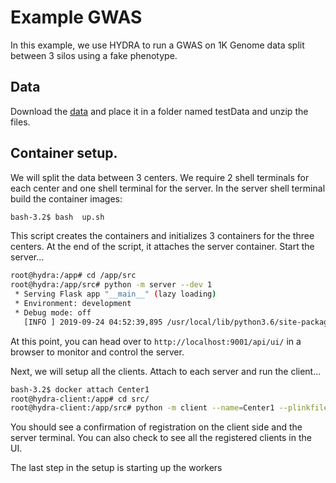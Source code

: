 # Example GWAS 

In this example, we use HYDRA to run a GWAS on 1K Genome data split between 3 silos using a fake phenotype. 

## Data

Download the [data](https://console.cloud.google.com/storage/browser/hydra-example-data) and place it in a folder named testData and unzip the files.

## Container setup. 

We will split the data between 3 centers. We require 2 shell terminals for each center and one shell terminal for the server. In the server shell terminal build the container images: 

```bash
bash-3.2$ bash  up.sh
```

This script creates the containers and initializes 3 containers for the three centers. At the end of the script, it attaches the server container. Start the server...

```bash 
root@hydra:/app# cd /app/src
root@hydra:/app/src# python -m server --dev 1
 * Serving Flask app "__main__" (lazy loading)
 * Environment: development
 * Debug mode: off
   [INFO ] 2019-09-24 04:52:39,895 /usr/local/lib/python3.6/site-packages/werkzeug/_internal.py                     :: 122 =>  * Running on http://0.0.0.0:9001/ (Press CTRL+C to quit)
```
At this point, you can head over to `http://localhost:9001/api/ui/` in a browser to monitor and control the server.


Next, we will setup all the clients. Attach to each server and run the client...

```bash
bash-3.2$ docker attach Center1
root@hydra-client:/app# cd src/
root@hydra-client:/app/src# python -m client --name=Center1 --plinkfile=/app/data/dset1  --dev 1
```

You should see a confirmation of registration on the client side and the server terminal. You can also check to see all the registered clients in the UI. 

The last step in the setup is starting up the workers

